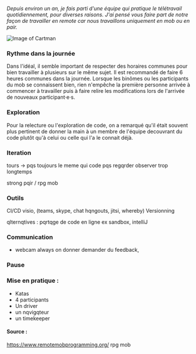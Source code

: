 _Depuis environ un an, je fais parti d'une équipe qui pratique le télétravail quotidiennement, pour diverses raisons. 
J'ai pensé vous faire part de notre façon de travailler en remote car nous travaillons uniquement en mob ou en pair._ 

![Image of Cartman](https://i.ytimg.com/vi/2aDgH-_G4h0/maxresdefault.jpg)

### Rythme dans la journée
Dans l'idéal, il semble important de respecter des horaires communes pour bien travailler à plusieurs sur le même sujet. Il est recommandé de faire 6 heures communes dans la journée.
Lorsque les binômes ou les participants du mob se connaissent bien, rien n'empêche la première personne arrivée à commencer à travailler puis à faire relire les modifications lors de l'arrivée de nouveaux participant·e·s.

### Exploration
Pour la relecture ou l'exploration de code, on a remarqué qu'il était souvent plus pertinent de donner la main à un membre de l'équipe decouvrant du code plutôt qu'à celui ou celle qui l'a le connait déjà.


### Iteration
tours -> pqs toujours le meme qui code pqs regqrder observer trop longtemps

strong pqir / rpg mob

### Outils
CI/CD
visio, (teams, skype, chat hqngouts, jitsi, whereby)
Versionning

qlternqtives :
pqrtqge de code en ligne ex sandbox, intelliJ 

### Communication

* webcam always on
donner demander du feedback, 

### Pause

### Mise en pratique :
- Katas
- 4 participants
- Un driver 
- un nqvigqteur
- un timekeeper


#### Source :
https://www.remotemobprogramming.org/
rpg mob
